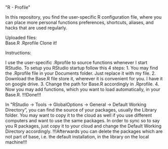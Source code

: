 "R - Profile" 

In this repository, you find the user-specific R configuration file, where you can place more personal functions preferences, shortcuts, aliases, and hacks that are used regularly. 



Uploaded files:   
                Base.R 
                .Rprofile
Clone it!


Instructions:

I use the user-specific .Rprofile to source functions whenever I start RStudio. 
To setup you RStudio startup follow this 4 steps:
    1. You may find the .Rprofile file in your Documents folder. Just replace it with my file.
    2. Download the Base.R file store it, wherever it is convenient for you. I have it on google drive.
    3. Change the path for Base.R accordingly in .Rprofile.
    4. Now you may add functions, which you want to load automatically, in your Base.R. !!!Done!!!
    
In "RStudio -> Tools -> GlobalOptions -> General -> Default Working Directory”, you can find the source of your packages, usually the Library folder. You may want to copy it to the cloud as well if you use different computers and want to use the same packages. In order to sync so to say you R packages, just copy it to your cloud and change the Default Working Directory accordingly. !!!Afterwards you can delete the packages which are not part of base, i.e. the default installation, in the library on the local machine!!!
